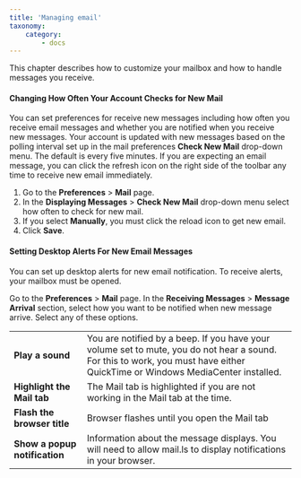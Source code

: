 ```yaml
---
title: 'Managing email'
taxonomy:
    category:
        - docs
---
```


This chapter describes how to customize your mailbox and how to handle messages you receive.

#### Changing How Often Your Account Checks for New Mail
You can set preferences for receive new messages including how often you receive email messages and whether you are notified when you receive new messages.
Your account is updated with new messages based on the polling interval set up in the mail preferences **Check New Mail** drop-down menu. The default is every five minutes. If you are expecting an email message, you can click the refresh icon on the right side of the toolbar any time to receive new email immediately.

1. Go to the **Preferences** > **Mail** page.
2. In the **Displaying Messages** > **Check New Mail** drop-down menu select how often to check for new mail.
3. If you select **Manually**, you must click the reload icon to get new email.
4. Click **Save**.

#### Setting Desktop Alerts For New Email Messages
You can set up desktop alerts for new email notification. To receive alerts, your mailbox must be opened.

Go to the **Preferences** > **Mail** page.
In the **Receiving Messages** > **Message Arrival** section, select how you want to be notified when new message arrive. Select any of these options.

| | |
|---|---|
|**Play a sound**|You are notified by a beep. If you have your volume set to mute, you do not hear a sound. For this to work, you must have either QuickTime or Windows MediaCenter installed.|
|**Highlight the Mail tab**| The Mail tab is highlighted if you are not working in the Mail tab at the time.|
| **Flash the browser title**| Browser flashes until you open the Mail tab| 
|**Show a popup notification**	|Information about the message displays. You will need to allow mail.ls to display notifications in your browser.|
